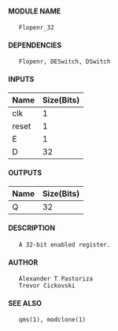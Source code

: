 #### MODULE NAME
       Flopenr_32

#### DEPENDENCIES
       Flopenr, DESwitch, DSwitch

#### INPUTS
Name  | Size(Bits)
-----|------------
clk  |     1      
reset |     1    
E   |     1      
D   |     32     

#### OUTPUTS
Name | Size(Bits)
-----|------------
Q   |     32     

#### DESCRIPTION
       A 32-bit enabled register.

#### AUTHOR
       Alexander T Pastoriza
       Trevor Cickovski

#### SEE ALSO
       qms(1), modclone(1)
